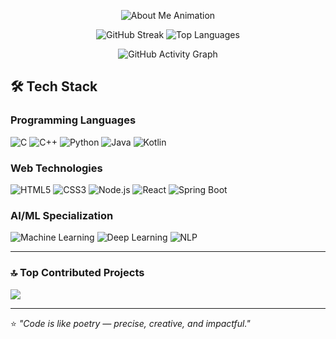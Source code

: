 
<p align="center">
  <img src="https://readme-typing-svg.herokuapp.com?font=Fira+Code&size=22&duration=3000&pause=1000&color=3AB0FF&center=false&vCenter=false&width=1000&lines=Hi!+I’m+Shreya!;A+final-year+Information+Science+student;I+am+Passionate+about+building+intelligent+systems;Solving+real-world+problems;Creating+projects+that+blend+creativity+with+technology" alt="About Me Animation" />
</p>

<div align="center">
  
  ![GitHub Streak](https://streak-stats.demolab.com?user=Shreya-196&theme=radical&hide_border=true&date_format=j%20M%5B%20Y%5D)
  ![Top Languages](https://github-readme-stats.vercel.app/api/top-langs/?username=Shreya-196&layout=compact&theme=radical&hide_border=true)

   ![GitHub Activity Graph](https://github-readme-activity-graph.vercel.app/graph?username=Shreya-196&theme=react-dark&hide_border=true&area=true&custom_title=My%20Contribution%20Graph)

</div>

## 🛠️ **Tech Stack**

### **Programming Languages**
![C](https://img.shields.io/badge/C-A8B9CC?style=for-the-badge&logo=c&logoColor=black)
![C++](https://img.shields.io/badge/C++-00599C?style=for-the-badge&logo=c%2B%2B&logoColor=white)
![Python](https://img.shields.io/badge/Python-3776AB?style=for-the-badge&logo=python&logoColor=white)
![Java](https://img.shields.io/badge/Java-ED8B00?style=for-the-badge&logo=openjdk&logoColor=white)
![Kotlin](https://img.shields.io/badge/Kotlin-7F52FF?style=for-the-badge&logo=kotlin&logoColor=white)

### **Web Technologies**
![HTML5](https://img.shields.io/badge/HTML5-E34F26?style=for-the-badge&logo=html5&logoColor=white)
![CSS3](https://img.shields.io/badge/CSS3-1572B6?style=for-the-badge&logo=css3&logoColor=white)
![Node.js](https://img.shields.io/badge/Node.js-339933?style=for-the-badge&logo=nodedotjs&logoColor=white)
![React](https://img.shields.io/badge/React-61DAFB?style=for-the-badge&logo=react&logoColor=black)
![Spring Boot](https://img.shields.io/badge/Spring_Boot-6DB33F?style=for-the-badge&logo=spring&logoColor=white)

### **AI/ML Specialization**
![Machine Learning](https://img.shields.io/badge/Machine_Learning-FF6F00?style=for-the-badge&logo=tensorflow&logoColor=white)
![Deep Learning](https://img.shields.io/badge/Deep_Learning-FF6F00?style=for-the-badge&logo=keras&logoColor=white)
![NLP](https://img.shields.io/badge/NLP-3884FF?style=for-the-badge&logo=huggingface&logoColor=white)

---

### 🔝 Top Contributed Projects 
![](https://github-contributor-stats.vercel.app/api?username=Shreya-196&limit=5&theme=dark&combine_all_yearly_contributions=true)

---

⭐ *"Code is like poetry — precise, creative, and impactful."*  
